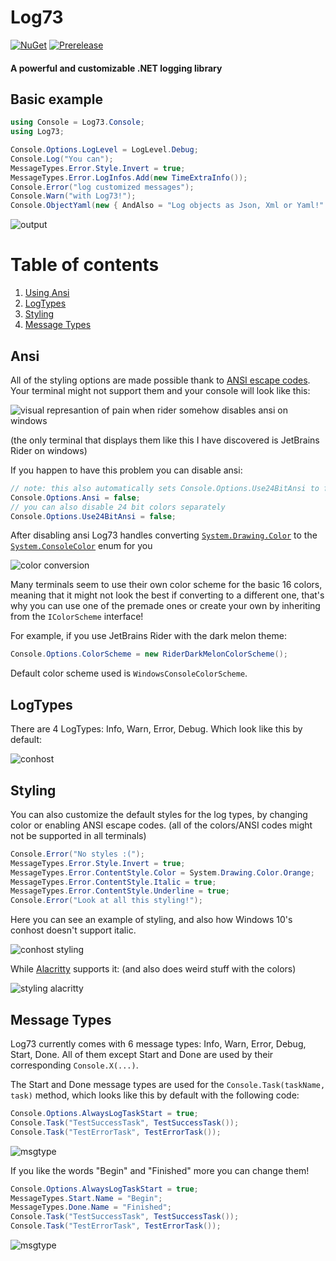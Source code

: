 # Log73
[![NuGet](https://img.shields.io/nuget/v/Log73)](https://www.nuget.org/packages/Log73/)
[![Prerelease](https://img.shields.io/nuget/vpre/Log73)](https://www.nuget.org/packages/Log73/)

#### A powerful and customizable .NET logging library

## Basic example

```csharp
using Console = Log73.Console;
using Log73;

Console.Options.LogLevel = LogLevel.Debug;
Console.Log("You can");
MessageTypes.Error.Style.Invert = true;
MessageTypes.Error.LogInfos.Add(new TimeExtraInfo());
Console.Error("log customized messages");
Console.Warn("with Log73!");
Console.ObjectYaml(new { AndAlso = "Log objects as Json, Xml or Yaml!" });
```

![output](https://i.imgur.com/AI3b8Lk.png)

# Table of contents

1. [Using Ansi](#Ansi)
2. [LogTypes](#LogTypes)
3. [Styling](#Styling)
4. [Message Types](#Message-types)

## Ansi

All of the styling options are made possible thank to [ANSI escape codes](https://en.wikipedia.org/wiki/ANSI_escape_code). Your terminal might not support them and your console will look like this: 

![visual represantion of pain when rider somehow disables ansi on windows](https://i.imgur.com/uUreBii.png)

(the only terminal that displays them like this I have discovered is JetBrains Rider on windows)

If you happen to have this problem you can disable ansi:

```csharp
// note: this also automatically sets Console.Options.Use24BitAnsi to false
Console.Options.Ansi = false;
// you can also disable 24 bit colors separately
Console.Options.Use24BitAnsi = false;
```

After disabling ansi Log73 handles converting [`System.Drawing.Color`](https://docs.microsoft.com/en-us/dotnet/api/system.drawing.color) to the [`System.ConsoleColor`](https://docs.microsoft.com/en-us/dotnet/api/system.consolecolor) enum for you

![color conversion](https://i.imgur.com/5e21xC9.png)

Many terminals seem to use their own color scheme for the basic 16 colors, meaning that it might not look the best if converting to a different one, that's why you can use one of the premade ones or create your own by inheriting from the `IColorScheme` interface!



For example, if you use JetBrains Rider with the dark melon theme:

```csharp
Console.Options.ColorScheme = new RiderDarkMelonColorScheme();
```

Default color scheme used is `WindowsConsoleColorScheme`.

## LogTypes

There are 4 LogTypes: Info, Warn, Error, Debug. Which look like this by default:

![conhost](https://i.imgur.com/ynya3z8.png)

## Styling

You can also customize the default styles for the log types, by changing color or enabling ANSI escape codes. (all of the colors/ANSI codes might not be supported in all terminals)

```csharp
Console.Error("No styles :(");
MessageTypes.Error.Style.Invert = true;
MessageTypes.Error.ContentStyle.Color = System.Drawing.Color.Orange;
MessageTypes.Error.ContentStyle.Italic = true;
MessageTypes.Error.ContentStyle.Underline = true;
Console.Error("Look at all this styling!");
```



Here you can see an example of styling, and also how Windows 10's conhost doesn't support italic.

![conhost styling](https://i.imgur.com/L6j0HIr.png)

While [Alacritty](https://github.com/alacritty/alacritty) supports it: (and also does weird stuff with the colors)

![styling alacritty](https://i.imgur.com/lHP0Tsw.png)

## Message Types

Log73 currently comes with 6 message types: Info, Warn, Error, Debug, Start, Done. All of them except Start and Done are used by their corresponding `Console.X(...)`.

The Start and Done message types are used for the `Console.Task(taskName, task)` method, which looks like this by default with the following code:

```csharp
Console.Options.AlwaysLogTaskStart = true;
Console.Task("TestSuccessTask", TestSuccessTask());
Console.Task("TestErrorTask", TestErrorTask());
```

![msgtype](https://i.imgur.com/pR63J3H.png)

If you like the words "Begin" and "Finished" more you can change them!

```csharp
Console.Options.AlwaysLogTaskStart = true;
MessageTypes.Start.Name = "Begin";
MessageTypes.Done.Name = "Finished";
Console.Task("TestSuccessTask", TestSuccessTask());
Console.Task("TestErrorTask", TestErrorTask());
```

![msgtype](https://i.imgur.com/T21fobE.png)

